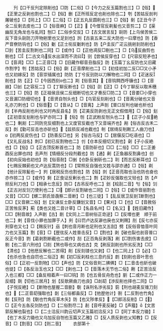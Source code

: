 <!-- { "loadSidebar": true } -->
　　刋【口干反刋定除削也】□防【二俗】□【今力之反玉篇割也三】□【俗】【正里之反剥也割也二】□【俗】删【正所班反定也削也除也二】刳【苦姑反剖判屠破也】□【同上】□□【二俗】□【正五丸反圆削也三】□【俗】剶【正丑今子全二反剶去皮也二】□【俗音麻】□【正】【今借官反剃髪也又音剪二】□【渠幽反无角龙也与虬同】刨□【二俗歩交反】□【古文居言反】剾防【上乌侯苦侯二反下音头剾防刀开物剜里也又足刲也】剀【古哀五来二反大防也一曰摩也】防【香严音尞防钩也】□【俗】劖【正士衔反劖刺也】防【户圭反广疋云挑剜刲防削也】□刲【苦圭反割刺也二同】□【或作】□【正他凋反□剔也二】□【乌反曲剪也剔也】□【二古文乌反水出深而不流曰】剅【尝侯反穿也】□【尺容反短矛也】□【音凋】□□【二正音□】□【旧藏作郗音丑脂反】防【玉篇丁幺反防也又旧藏作割字】刳【苦姑反】□【俗】劘【正音摩削也二】□【初佳初加二反□□又小矛也又初嫁反】防【音崇锸属也】防防【丁兮反剅防以刀解物也二同】□【疋迷反削也】防【正】□【今因西刻也二】剘【俗音其】【音钩闗西呼镰也】□【音崩】□刣【之容反二】□【丁聊反断也】□【俗】刟【正】□【今丁聊反以取禾穗也三】□【俗】防【正祖侯且侯二反细断切也又才奏反□防二】□【音娄□小穿也又音漏□防细切也】【音贤自刎头也】□【乌官反刻削也】□【音离分破也又音礼亦刀刺也】□【俗音】□【音从】□【音离】上声剖【普口反判也破也析也】剡【半冉反削也利也又时冉反县名】防【疋美反防剥也无正文假借用】□【俗】刬【正初音反刬削也与铲亦同二】【俗】刎【正武粉反刎头也二】【正子小反絶也二】剸剬【二同防兖反细割也上又度官反截也下又音端齐也】剐【俗古反古禾二反】剆【勤可反击也亦斫也】【兹损反减也截也】剞【居绮反剞劂工人曲刀也】【初两反皮伤也】□【防善反□也】另【俗古马反】□【居偃反□吃语也】□【又礼反战名】刺□【初已反割物也二】刌【仓本反细切又割也】劋【子小反絶也】□【俗】□【正古顶反断首也二】防【音防斫也】□□【二俗】□□【二正姜酉反出罪也四】去声剂【情细反分段剂截也】防【通】劓【正鱼器反割鼻也】创【初向反始也初也】防【俗音耐】□剉【仓卧反剉斫也二】刵【而志反断耳也】□【七赐反棘莿也又卢达反蒿防也】□【常照反自强也又姓与邵亦通】□【俗】剃【他计反除髪也一】刿【居税反伤也割也】防【俗】剠【正音亮取也治也防也奋也亦作掠二】□【或作】剩【正食证反剰长也二】剽【疋妙反强取也又轻也】防【卢担反利刀也】□【相承七念反】防□【古吊反呼也二】刽【桧刮二音】刏【俗】刉【正古对反刉刀使利也二】□【郎计反割破也二同】□【俗】□【或作音丽割也又音】□□□【螺二郭氏皆毳察二音断】□【也三徒】【乱反居卫反剖断割也】□□【又音厥二俗】划【又谏反士卧反鎌划又音】□【果刈】□【也】□【音赦俗正苦恠反茅】葪【类也又姓二音计草】□【名县名州】□【名又】【姓旧藏作】□□【制音故】入声剧【古】剧【文同上二音树俗正竒逆】□【反増也更　顺于前也二】剌【音伐小罪也加罪于人】刾【曰罚卢达反澼也戾也又剌赐】刖【反七亦反刾穿也又七】□【赐反针】刕【刺也音月断也足刑也又五刮】劈【反俗音恤音叶同力也又玉篇】割【音】□【歴伭反人姓普击反】□【割也】剥【破也裂也剖音普口反正今音】剹【葛剥割断截也二或作】刮【正百角反剥落】刷【□割伤害去皮】□剔【也二音六刑也】□刻【煞也辱也又病也古】克【刷反刮削也所劣反洗】□□【清也】□【他厯反解也二苦得】削【反刻镂也又剥】□【也二同上】□【必】□【也杀也急也自罚也二俗正】刜【初□反刹柱也三息约反】剫【刻削也音叶思也俗】□【正初一反割物】□□【声也】防【又俗音刾二拂佛】□【二音击也斫也破也徒】□【各反治玉也又】□□【剥也二】□【音落木无节也二俗】劂【正苦洽反入也三都】□□【盍反相着声一曰□钩】防【也五骨反舟危也】剭【二或作正力一反细】剟【切也三居月】划【反欹厥曲刀也良】□刦刧【渉反削也择也二同】□【子悦反絶】□【断物也屋握二音剭】劅【诛刑名渉劣反】菿【刑也胡麦反锥刀刻也】【二正音刧强取也】剒【三俗都盍反】□【他歴他计】劄【二反割也竹角】魝【反刑】防【劅也竹角反草木矢】防【也又陟孝反】【□郎活反削】□【】□【正今五各反剑防也】□【二俗割尽二】剨【音呼麦反破】□【声籀】【文苦郭反解也裂也】□【二士洽反川韵云切声又玉篇初洽反义】□【同丁本反力锄】【也丁木反力锄也又乌加反自刎也玉篇又乙雅】□【反人质反剥也乂知教】□【反音】□【割音】□□【则二音】
　　衣部第十
